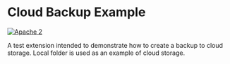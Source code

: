 # Cloud Backup Example

[![Apache 2](http://img.shields.io/badge/license-Apache%202-blue.svg)](http://www.apache.org/licenses/LICENSE-2.0)

A test extension intended to demonstrate how to create a backup to cloud storage. Local folder is used as an example of cloud storage.
